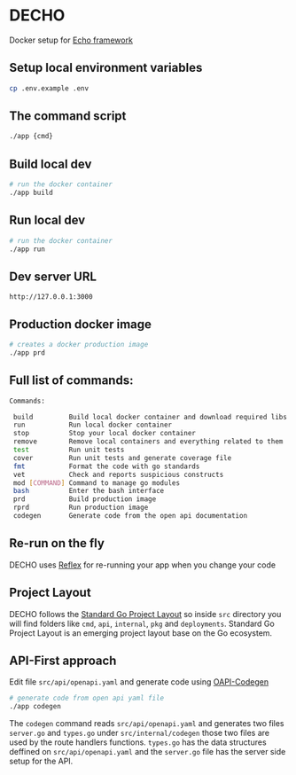 # DECHO
Docker setup for [Echo framework](https://github.com/labstack/echo)

## Setup local environment variables
```bash
cp .env.example .env
```

## The command script
```bash
./app {cmd}
```

## Build local dev
```bash
# run the docker container
./app build
```

## Run local dev
```bash
# run the docker container
./app run
```

## Dev server URL
`http://127.0.0.1:3000`

## Production docker image
```bash
# creates a docker production image
./app prd
```

## Full list of commands:
```bash
Commands:

 build         Build local docker container and download required libs
 run           Run local docker container
 stop          Stop your local docker container
 remove        Remove local containers and everything related to them
 test          Run unit tests
 cover         Run unit tests and generate coverage file
 fmt           Format the code with go standards
 vet           Check and reports suspicious constructs
 mod [COMMAND] Command to manage go modules
 bash          Enter the bash interface
 prd           Build production image
 rprd          Run production image
 codegen       Generate code from the open api documentation
```

## Re-run on the fly
DECHO uses [Reflex](https://github.com/cespare/reflex) for re-running your app when you change your code

## Project Layout
DECHO follows the [Standard Go Project Layout](https://github.com/golang-standards/project-layout) so inside `src` directory you will find folders like `cmd`, `api`, `internal`, `pkg` and `deployments`. Standard Go Project Layout is an emerging project layout base on the Go ecosystem.

## API-First approach
Edit file `src/api/openapi.yaml` and generate code using [OAPI-Codegen](https://github.com/deepmap/oapi-codegen)
```bash
# generate code from open api yaml file
./app codegen
```
The `codegen` command reads `src/api/openapi.yaml` and generates two files `server.go` and `types.go` under `src/internal/codegen` those two files are used by the route handlers functions. `types.go` has the data structures deffined on `src/api/openapi.yaml` and the `server.go` file has the server side setup for the API.
